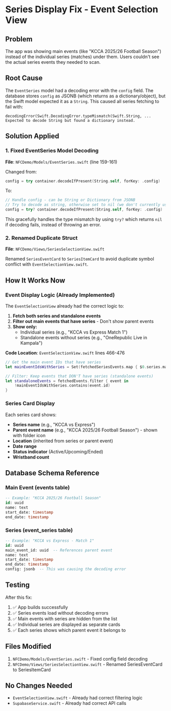 # Series Display Fix - Event Selection View

## Problem
The app was showing main events (like "KCCA 2025/26 Football Season") instead of the individual series (matches) under them. Users couldn't see the actual series events they needed to scan.

## Root Cause
The `EventSeries` model had a decoding error with the `config` field. The database stores `config` as JSONB (which returns as a dictionary/object), but the Swift model expected it as a `String`. This caused all series fetching to fail with:

```
decodingError(Swift.DecodingError.typeMismatch(Swift.String, ...
Expected to decode String but found a dictionary instead.
```

## Solution Applied

### 1. Fixed EventSeries Model Decoding
**File**: `NFCDemo/Models/EventSeries.swift` (line 159-161)

Changed from:
```swift
config = try container.decodeIfPresent(String.self, forKey: .config)
```

To:
```swift
// Handle config - can be String or Dictionary from JSONB
// Try to decode as string, otherwise set to nil (we don't currently use this field)
config = try? container.decodeIfPresent(String.self, forKey: .config)
```

This gracefully handles the type mismatch by using `try?` which returns `nil` if decoding fails, instead of throwing an error.

### 2. Renamed Duplicate Struct
**File**: `NFCDemo/Views/SeriesSelectionView.swift`

Renamed `SeriesEventCard` to `SeriesItemCard` to avoid duplicate symbol conflict with `EventSelectionView.swift`.

## How It Works Now

### Event Display Logic (Already Implemented)
The `EventSelectionView` already had the correct logic to:

1. **Fetch both series and standalone events**
2. **Filter out main events that have series** - Don't show parent events
3. **Show only:**
   - Individual series (e.g., "KCCA vs Express Match 1")
   - Standalone events without series (e.g., "OneRepublic Live in Kampala")

**Code Location**: `EventSelectionView.swift` lines 466-476
```swift
// Get the main event IDs that have series
let mainEventIdsWithSeries = Set(fetchedSeriesEvents.map { $0.series.mainEventId })

// Filter: Keep events that DON'T have series (standalone events)
let standaloneEvents = fetchedEvents.filter { event in
    !mainEventIdsWithSeries.contains(event.id)
}
```

### Series Card Display
Each series card shows:
- **Series name** (e.g., "KCCA vs Express")
- **Parent event name** (e.g., "KCCA 2025/26 Football Season") - shown with folder icon
- **Location** (inherited from series or parent event)
- **Date range**
- **Status indicator** (Active/Upcoming/Ended)
- **Wristband count**

## Database Schema Reference

### Main Event (events table)
```sql
-- Example: "KCCA 2025/26 Football Season"
id: uuid
name: text
start_date: timestamp
end_date: timestamp
```

### Series (event_series table)
```sql
-- Example: "KCCA vs Express - Match 1"
id: uuid
main_event_id: uuid  -- References parent event
name: text
start_date: timestamp
end_date: timestamp
config: jsonb  -- This was causing the decoding error
```

## Testing
After this fix:
1. ✅ App builds successfully
2. ✅ Series events load without decoding errors
3. ✅ Main events with series are hidden from the list
4. ✅ Individual series are displayed as separate cards
5. ✅ Each series shows which parent event it belongs to

## Files Modified
1. `NFCDemo/Models/EventSeries.swift` - Fixed config field decoding
2. `NFCDemo/Views/SeriesSelectionView.swift` - Renamed SeriesEventCard to SeriesItemCard

## No Changes Needed
- `EventSelectionView.swift` - Already had correct filtering logic
- `SupabaseService.swift` - Already had correct API calls
